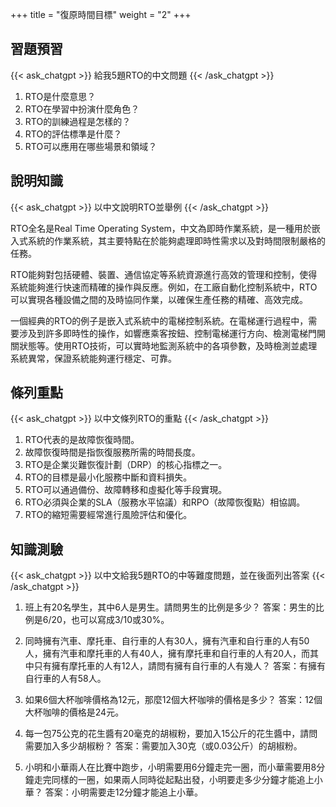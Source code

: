 +++
title = "復原時間目標"
weight = "2"
+++
## 習題預習
{{< ask_chatgpt >}}
給我5題RTO的中文問題
{{< /ask_chatgpt >}}

1. RTO是什麼意思？ 
2. RTO在學習中扮演什麼角色？ 
3. RTO的訓練過程是怎樣的？ 
4. RTO的評估標準是什麼？ 
5. RTO可以應用在哪些場景和領域？   

## 說明知識
{{< ask_chatgpt >}}
以中文說明RTO並舉例
{{< /ask_chatgpt >}}

RTO全名是Real Time Operating System，中文為即時作業系統，是一種用於嵌入式系統的作業系統，其主要特點在於能夠處理即時性需求以及對時間限制嚴格的任務。

RTO能夠對包括硬體、裝置、通信協定等系統資源進行高效的管理和控制，使得系統能夠進行快速而精確的操作與反應。例如，在工廠自動化控制系統中，RTO可以實現各種設備之間的及時協同作業，以確保生產任務的精確、高效完成。

一個經典的RTO的例子是嵌入式系統中的電梯控制系統。在電梯運行過程中，需要涉及到許多即時性的操作，如響應乘客按鈕、控制電梯運行方向、檢測電梯門開關狀態等。使用RTO技術，可以實時地監測系統中的各項參數，及時檢測並處理系統異常，保證系統能夠運行穩定、可靠。   

## 條列重點
{{< ask_chatgpt >}}
以中文條列RTO的重點
{{< /ask_chatgpt >}}

1. RTO代表的是故障恢復時間。
2. 故障恢復時間是指恢復服務所需的時間長度。
3. RTO是企業災難恢復計劃（DRP）的核心指標之一。
4. RTO的目標是最小化服務中斷和資料損失。
5. RTO可以通過備份、故障轉移和虛擬化等手段實現。
6. RTO必須與企業的SLA（服務水平協議）和RPO（故障恢復點）相協調。
7. RTO的縮短需要經常進行風險評估和優化。   

## 知識測驗
{{< ask_chatgpt >}}
以中文給我5題RTO的中等難度問題，並在後面列出答案
{{< /ask_chatgpt >}}

1. 班上有20名學生，其中6人是男生。請問男生的比例是多少？
答案：男生的比例是6/20，也可以寫成3/10或30%。

2. 同時擁有汽車、摩托車、自行車的人有30人，擁有汽車和自行車的人有50人，擁有汽車和摩托車的人有40人，擁有摩托車和自行車的人有20人，而其中只有擁有摩托車的人有12人，請問有擁有自行車的人有幾人？
答案：有擁有自行車的人有58人。

3. 如果6個大杯咖啡價格為12元，那麼12個大杯咖啡的價格是多少？
答案：12個大杯咖啡的價格是24元。

4. 每一包75公克的花生醬有20毫克的胡椒粉，要加入15公斤的花生醬中，請問需要加入多少胡椒粉？
答案：需要加入30克（或0.03公斤）的胡椒粉。

5. 小明和小華兩人在比賽中跑步，小明需要用6分鐘走完一圈，而小華需要用8分鐘走完同樣的一圈，如果兩人同時從起點出發，小明要走多少分鐘才能追上小華？
答案：小明需要走12分鐘才能追上小華。   

